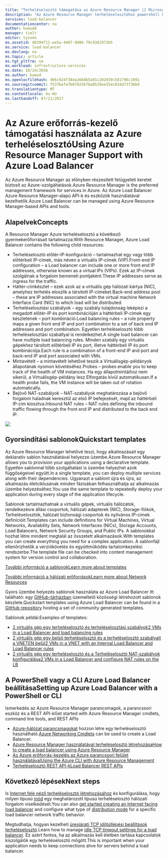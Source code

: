 ```yaml
---
title: "Terheléselosztó támogatása az Azure Resource Manager |} Microsoft Docs"
description: "Az Azure Resource Manager terheléselosztóhoz powershell használatával. Terheléselosztó sablonok használata"
services: load-balancer
documentationcenter: na
author: kumudd
manager: timlt
editor: tysonn
ms.assetid: d0394f11-ee5a-4407-9d86-79c936297265
ms.service: load-balancer
ms.devlang: na
ms.topic: article
ms.tgt_pltfrm: na
ms.workload: infrastructure-services
ms.date: 10/24/2016
ms.author: kumud
ms.openlocfilehash: d06c924f384a2684b5a91c202039c581796c1091
ms.sourcegitcommit: f537befafb079256fba0529ee554c034d73f36b0
ms.translationtype: MT
ms.contentlocale: hu-HU
ms.lasthandoff: 07/11/2017
---
```

# <a name="using-azure-resource-manager-support-with-azure-load-balancer"></a><span data-ttu-id="9334b-104">Az Azure erőforrás-kezelő támogatási használata az Azure terheléselosztó</span><span class="sxs-lookup"><span data-stu-id="9334b-104">Using Azure Resource Manager Support with Azure Load Balancer</span></span>

<span data-ttu-id="9334b-105">Az Azure Resource Manager az előnyben részesített felügyeleti keretet biztosít az Azure-szolgáltatások.</span><span class="sxs-lookup"><span data-stu-id="9334b-105">Azure Resource Manager is the preferred management framework for services in Azure.</span></span> <span data-ttu-id="9334b-106">Az Azure Load Balancer Azure Resource Manager-alapú API-k és eszközök használatával kezelhetők.</span><span class="sxs-lookup"><span data-stu-id="9334b-106">Azure Load Balancer can be managed using Azure Resource Manager-based APIs and tools.</span></span>

## <a name="concepts"></a><span data-ttu-id="9334b-107">Alapelvek</span><span class="sxs-lookup"><span data-stu-id="9334b-107">Concepts</span></span>

<span data-ttu-id="9334b-108">A Resource Manager Azure terheléselosztó a következő gyermekerőforrásait tartalmazza:</span><span class="sxs-lookup"><span data-stu-id="9334b-108">With Resource Manager, Azure Load Balancer contains the following child resources:</span></span>

* <span data-ttu-id="9334b-109">Terheléselosztó előtér-IP-konfiguráció – tartalmazhat egy vagy több előtérbeli IP-címek, más néven a virtuális IP-címek (VIP).</span><span class="sxs-lookup"><span data-stu-id="9334b-109">Front-end IP configuration – a Load balancer can include one or more front end IP addresses, otherwise known as a virtual IPs (VIPs).</span></span> <span data-ttu-id="9334b-110">Ezek az IP-címek szolgálnak a forgalom bemeneti pontjaként.</span><span class="sxs-lookup"><span data-stu-id="9334b-110">These IP addresses serve as ingress for the traffic.</span></span>
* <span data-ttu-id="9334b-111">Háttér-címkészlet – ezek azok az a virtuális gép hálózati kártya (NIC), amelyhez terhelés eloszlik a társított IP-címeket.</span><span class="sxs-lookup"><span data-stu-id="9334b-111">Back-end address pool – these are IP addresses associated with the virtual machine Network Interface Card (NIC) to which load will be distributed.</span></span>
* <span data-ttu-id="9334b-112">Terheléselosztási szabályok – egy szabály tulajdonság leképezi a megadott előtér-IP és port kombinációján a háttérbeli IP-címek egy készletének – port kombináció.</span><span class="sxs-lookup"><span data-stu-id="9334b-112">Load balancing rules – a rule property maps a given front end IP and port combination to a set of back end IP addresses and port combination.</span></span> <span data-ttu-id="9334b-113">Egyetlen terheléselosztó több terheléselosztási szabállyal is rendelkezhet.</span><span class="sxs-lookup"><span data-stu-id="9334b-113">A single load balancer can have multiple load balancing rules.</span></span> <span data-ttu-id="9334b-114">Minden szabály egy virtuális gépekhez társított előtérbeli IP és port, illetve háttérbeli IP és port kombinációja.</span><span class="sxs-lookup"><span data-stu-id="9334b-114">Each rule is a combination of a front-end IP and port and back-end IP and port associated with VMs.</span></span>
* <span data-ttu-id="9334b-115">Mintavételt – a mintavételt lehetővé teszik a Virtuálisgép-példányok állapotának nyomon követéséhez.</span><span class="sxs-lookup"><span data-stu-id="9334b-115">Probes – probes enable you to keep track of the health of VM instances.</span></span> <span data-ttu-id="9334b-116">Ha egy állapotmintáihoz nem sikerül, a Virtuálisgép-példány lesz Elforgatás kívül automatikusan.</span><span class="sxs-lookup"><span data-stu-id="9334b-116">If a health probe fails, the VM instance will be taken out of rotation automatically.</span></span>
* <span data-ttu-id="9334b-117">Bejövő NAT-szabályok – NAT-szabályok meghatározása a bejövő forgalom haladnak keresztül az első IP befejezését, majd az háttérbeli IP-cím kiosztva.</span><span class="sxs-lookup"><span data-stu-id="9334b-117">Inbound NAT rules – NAT rules defining the inbound traffic flowing through the front end IP and distributed to the back end IP.</span></span>

![](./media/load-balancer-arm/load-balancer-arm.png)

## <a name="quickstart-templates"></a><span data-ttu-id="9334b-118">Gyorsindítási sablonok</span><span class="sxs-lookup"><span data-stu-id="9334b-118">Quickstart templates</span></span>

<span data-ttu-id="9334b-119">Az Azure Resource Manager lehetővé teszi, hogy alkalmazásait egy deklaratív sablon használatával helyezze üzembe.</span><span class="sxs-lookup"><span data-stu-id="9334b-119">Azure Resource Manager allows you to provision your applications using a declarative template.</span></span> <span data-ttu-id="9334b-120">Egyetlen sablonnal több szolgáltatást is üzembe helyezhet azok függőségeivel együtt.</span><span class="sxs-lookup"><span data-stu-id="9334b-120">In a single template, you can deploy multiple services along with their dependencies.</span></span> <span data-ttu-id="9334b-121">Ugyanazt a sablont újra és újra, az alkalmazás életciklusának minden fázisában felhasználhatja az alkalmazás üzembe helyezéséhez.</span><span class="sxs-lookup"><span data-stu-id="9334b-121">You use the same template to repeatedly deploy your application during every stage of the application lifecycle.</span></span>

<span data-ttu-id="9334b-122">Sablonok tartalmazhatnak a virtuális gépek, virtuális hálózatok, rendelkezésre állási csoportok, hálózati adapterek (NIC), Storage-fiókok, Terheléselosztók, hálózati biztonsági csoportok és nyilvános IP-címek definícióit.</span><span class="sxs-lookup"><span data-stu-id="9334b-122">Templates can include definitions for Virtual Machines, Virtual Networks, Availability Sets, Network Interfaces (NICs), Storage Accounts, Load Balancers, Network Security Groups, and Public IPs.</span></span> <span data-ttu-id="9334b-123">A sablonokkal hozhat létre mindent megtalál az összetett alkalmazások.</span><span class="sxs-lookup"><span data-stu-id="9334b-123">With templates you can create everything you need for a complex application.</span></span> <span data-ttu-id="9334b-124">A sablonfájl ellenőrizhetők a verziókövetés és együttműködés tartalomkezelési rendszerbe.</span><span class="sxs-lookup"><span data-stu-id="9334b-124">The template file can be checked into content management system for version control and collaboration.</span></span>

[<span data-ttu-id="9334b-125">További információ a sablonok</span><span class="sxs-lookup"><span data-stu-id="9334b-125">Learn more about templates</span></span>](../azure-resource-manager/resource-manager-template-walkthrough.md)

[<span data-ttu-id="9334b-126">További információ a hálózati erőforrások</span><span class="sxs-lookup"><span data-stu-id="9334b-126">Learn more about Network Resources</span></span>](../virtual-network/resource-groups-networking.md)

<span data-ttu-id="9334b-127">Gyors üzembe helyezés sablonok használata az Azure Load Balancer itt található: egy [GitHub-tárházban](https://github.com/Azure/azure-quickstart-templates) üzemeltető közösségi létrehozott sablonok készlete.</span><span class="sxs-lookup"><span data-stu-id="9334b-127">Quickstart templates using Azure Load Balancer can be found in a [GitHub repository](https://github.com/Azure/azure-quickstart-templates) hosting a set of community generated templates.</span></span>

<span data-ttu-id="9334b-128">Sablonok példái:</span><span class="sxs-lookup"><span data-stu-id="9334b-128">Examples of templates:</span></span>

* [<span data-ttu-id="9334b-129">2 virtuális gép egy terheléselosztó és terheléselosztási szabályok</span><span class="sxs-lookup"><span data-stu-id="9334b-129">2 VMs in a Load Balancer and load balancing rules</span></span>](http://go.microsoft.com/fwlink/?LinkId=544799)
* [<span data-ttu-id="9334b-130">2 virtuális gép egy belső terheléselosztó és a terheléselosztó szabályait a VNETEN belül</span><span class="sxs-lookup"><span data-stu-id="9334b-130">2 VMs in a VNET with an Internal Load Balancer and Load Balancer rules</span></span>](http://go.microsoft.com/fwlink/?LinkId=544800)
* [<span data-ttu-id="9334b-131">2 virtuális gép egy terheléselosztó és a Terheléselosztó NAT-szabályok konfigurálása</span><span class="sxs-lookup"><span data-stu-id="9334b-131">2 VMs in a Load Balancer and configure NAT rules on the LB</span></span>](http://go.microsoft.com/fwlink/?LinkId=544801)

## <a name="setting-up-azure-load-balancer-with-a-powershell-or-cli"></a><span data-ttu-id="9334b-132">A PowerShell vagy a CLI Azure Load Balancer beállítása</span><span class="sxs-lookup"><span data-stu-id="9334b-132">Setting up Azure Load Balancer with a PowerShell or CLI</span></span>

<span data-ttu-id="9334b-133">Ismerkedés az Azure Resource Manager parancsmagok, a parancssori eszköz és a REST API-k</span><span class="sxs-lookup"><span data-stu-id="9334b-133">Get started with Azure Resource Manager cmdlets, command line tools, and REST APIs</span></span>

* <span data-ttu-id="9334b-134">[Azure-hálózat parancsmagokat](https://msdn.microsoft.com/library/azure/mt163510.aspx) hozzon létre egy terheléselosztó használható.</span><span class="sxs-lookup"><span data-stu-id="9334b-134">[Azure Networking Cmdlets](https://msdn.microsoft.com/library/azure/mt163510.aspx) can be used to create a Load Balancer.</span></span>
* [<span data-ttu-id="9334b-135">Azure Resource Manager használatával terheléselosztó létrehozása</span><span class="sxs-lookup"><span data-stu-id="9334b-135">How to create a load balancer using Azure Resource Manager</span></span>](load-balancer-get-started-ilb-arm-ps.md)
* [<span data-ttu-id="9334b-136">Az Azure erőforrás-kezelés az Azure parancssori felület használatával</span><span class="sxs-lookup"><span data-stu-id="9334b-136">Using the Azure CLI with Azure Resource Management</span></span>](../xplat-cli-azure-resource-manager.md)
* [<span data-ttu-id="9334b-137">Terheléselosztó REST API-k</span><span class="sxs-lookup"><span data-stu-id="9334b-137">Load Balancer REST APIs</span></span>](https://msdn.microsoft.com/library/azure/mt163651.aspx)

## <a name="next-steps"></a><span data-ttu-id="9334b-138">Következő lépések</span><span class="sxs-lookup"><span data-stu-id="9334b-138">Next steps</span></span>

<span data-ttu-id="9334b-139">Is [Internet felé néző terheléselosztó létrehozásához](load-balancer-get-started-internet-arm-ps.md) és konfigurálása, hogy milyen típusú [mód](load-balancer-distribution-mode.md) egy meghatározott típusú terheléselosztó hálózati forgalom viselkedését.</span><span class="sxs-lookup"><span data-stu-id="9334b-139">You can also [get started creating an Internet facing load balancer](load-balancer-get-started-internet-arm-ps.md) and configure what type of [distribution mode](load-balancer-distribution-mode.md) for a specific load balancer network traffic behavior.</span></span>

<span data-ttu-id="9334b-140">Megtudhatja, hogyan kezelheti [üresjárati TCP időtúllépési beállítások terheléselosztó](load-balancer-tcp-idle-timeout.md).</span><span class="sxs-lookup"><span data-stu-id="9334b-140">Learn how to manage [idle TCP timeout settings for a load balancer](load-balancer-tcp-idle-timeout.md).</span></span> <span data-ttu-id="9334b-141">Ez azért fontos, ha az alkalmazás kell életben tartása kapcsolatok kiszolgálók egy terheléselosztó mögött.</span><span class="sxs-lookup"><span data-stu-id="9334b-141">This is important when your application needs to keep connections alive for servers behind a load balancer.</span></span>
